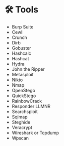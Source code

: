 # 🛠 Tools

* Burp Suite
* Cewl
* Crunch
* Dirb
* Gobuster
* Hashcalc
* Hashcat
* Hydra
* John the Ripper
* Metasploit
* Nikto
* Nmap
* OpenStego
* QuickStego
* RainbowCrack
* Responder LLMNR
* Searchsploit
* Sqlmap
* Steghide
* Veracrypt
* Wireshark or Tcpdump
* Wpscan
